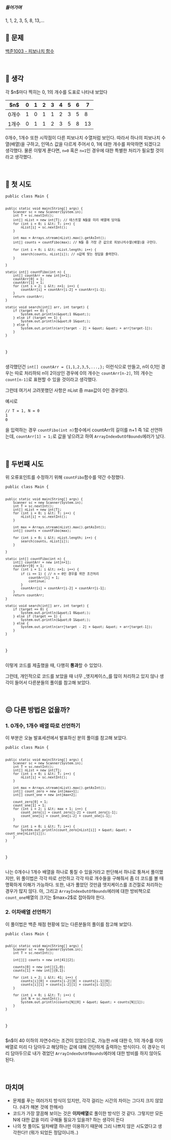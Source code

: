 <h5 id="들어가며">들어가며</h5>
<p>1, 1, 2, 3, 5, 8, 13,...</p>
<h2 id="👿-문제">👿 문제</h2>
<p><a href="https://www.acmicpc.net/problem/1003">백준1003 - 피보나치 함수</a>
<img alt="" src="https://velog.velcdn.com/images/edocnuyh/post/6f172806-fe30-447a-bc9b-123fbeb71b74/image.png" /></p>
<br />


<h2 id="🧐-생각">🧐 생각</h2>
<p>각 $n$마다 찍히는 0, 1의 개수를 도표로 나타내 보았다</p>
<table>
<thead>
<tr>
<th>$n$</th>
<th>0</th>
<th>1</th>
<th>2</th>
<th>3</th>
<th>4</th>
<th>5</th>
<th>6</th>
<th>7</th>
</tr>
</thead>
<tbody><tr>
<td>0개수</td>
<td>1</td>
<td>0</td>
<td>1</td>
<td>1</td>
<td>2</td>
<td>3</td>
<td>5</td>
<td>8</td>
</tr>
<tr>
<td>1개수</td>
<td>0</td>
<td>1</td>
<td>1</td>
<td>2</td>
<td>3</td>
<td>5</td>
<td>8</td>
<td>13</td>
</tr>
</tbody></table>
<p>0개수, 1개수 또한 시작점이 다른 피보나치 수열처럼 보인다. 따라서 하나의 피보나치 수열(배열)을 구하고, 인덱스 값을 다르게 주어서 0, 1에 대한 개수를 파악하면 되겠다고 생각했다.
물론 이렇게 푼다면, <code>n=0</code> 혹은 <code>n=1</code>인 경우에 대한 특별한 처리가 필요할 것이라고 생각했다.</p>
<br />

<h2 id="🐳-첫-시도">🐳 첫 시도</h2>
<pre><code class="language-java">public class Main {

    public static void main(String[] args) {
        Scanner sc = new Scanner(System.in);
        int T = sc.nextInt();
        int[] nList = new int[T]; // 테스트할 N들을 미리 배열에 담아둠
        for (int i = 0; i &lt; T; i++) {
            nList[i] = sc.nextInt();
        }

        int max = Arrays.stream(nList).max().getAsInt();
        int[] counts = countFibo(max); // N들 중 가장 큰 값으로 피보나치수열(배열)을 구한다.

        for (int i = 0; i &lt; nList.length; i++) {
            search(counts, nList[i]); // n값에 맞는 정답을 출력한다.
        }

    }

    static int[] countFibo(int n) {
        int[] countArr = new int[n+1];
        countArr[0] = 1;
        countArr[1] = 1;
        for (int i = 2; i &lt; n+1; i++) {
            countArr[i] = countArr[i-2] + countArr[i-1];
        }
        return countArr;
    }

    static void search(int[] arr, int target) {
        if (target == 0) {
            System.out.println(&quot;1 0&quot;);
        } else if (target == 1) {
            System.out.println(&quot;0 1&quot;);
        } else {
            System.out.println(arr[target - 2] + &quot; &quot; + arr[target-1]);
        }
    }
}</code></pre>
<p>생각했던건 
<code>int[] countArr = {1,1,2,3,5,...,};</code>
이런식으로 만들고,
n이 0,1인 경우는 따로 처리하되 n이 2이상인 경우에 0의 개수는 <code>countArr[n-2]</code>, 1의 개수는 <code>count[n-1]</code>로 표현할 수 있을 것이라고 생각했다.</p>
<p>그런데 여기서 고려못했던 사항은 
nList 중 max값이 0인 경우였다.</p>
<p>예시로 </p>
<pre><code>// T = 1, N = 0
1
0</code></pre><p>을 입력하는 경우 <code>countFibo(int n)</code>함수에서 countArr의 길이를 n+1 즉 1로 선언하는데, <code>countArr[1] = 1;</code>로 값을 넣으려고 하여 <code>ArrayIndexOutOfBounds</code>에러가 났다.
<img alt="" src="https://velog.velcdn.com/images/edocnuyh/post/bd621c03-bbed-42c3-9955-0675eaff6bdd/image.png" /></p>
<br />



<h2 id="📌-두번째-시도">📌 두번째 시도</h2>
<p>위 오류포인트를 수정하기 위해 <code>countFibo</code>함수를 약간 수정했다.</p>
<pre><code class="language-java">public class Main {

    public static void main(String[] args) {
        Scanner sc = new Scanner(System.in);
        int T = sc.nextInt();
        int[] nList = new int[T];
        for (int i = 0; i &lt; T; i++) {
            nList[i] = sc.nextInt();
        }

        int max = Arrays.stream(nList).max().getAsInt();
        int[] counts = countFibo(max);

        for (int i = 0; i &lt; nList.length; i++) {
            search(counts, nList[i]);
        }

    }

    static int[] countFibo(int n) {
        int[] countArr = new int[n+1];
        countArr[0] = 1;
        for (int i = 1; i &lt; n+1; i++) {
            if (i == 1) { // n = 0인 경우를 위한 조건처리
                countArr[i] = 1;
                continue;
            }
            countArr[i] = countArr[i-2] + countArr[i-1];
        }
        return countArr;
    }

    static void search(int[] arr, int target) {
        if (target == 0) {
            System.out.println(&quot;1 0&quot;);
        } else if (target == 1) {
            System.out.println(&quot;0 1&quot;);
        } else {
            System.out.println(arr[target - 2] + &quot; &quot; + arr[target-1]);
        }
    }
}</code></pre>
<p>이렇게 코드를 제출했을 때, 다행히 <strong>통과</strong>할 수 있었다.</p>
<p>그런데, 개인적으로 코드를 보았을 때 너무 _엣지케이스_를 많이 처리하고 있지 않나 생각이 들어서 다른분들의 풀이를 참고해 보았다.</p>
<br />

<h2 id="😖-다른-방법은-없을까">😖 다른 방법은 없을까?</h2>
<h3 id="1-0개수-1개수-배열-따로-선언하기">1. 0개수, 1개수 배열 따로 선언하기</h3>
<p>이 부분은 오늘 발표세션에서 발표하신 분의 풀이를 참고해 보았다.</p>
<pre><code class="language-java">public class Main {

    public static void main(String[] args) {
        Scanner sc = new Scanner(System.in);
        int T = sc.nextInt();
        int[] nList = new int[T];
        for (int i = 0; i &lt; T; i++) {
            nList[i] = sc.nextInt();
        }

        int max = Arrays.stream(nList).max().getAsInt();
        int[] count_zero = new int[max+1];
        int[] count_one = new int[max+2];

        count_zero[0] = 1;
        count_one[1] = 1;
        for (int i = 2; i &lt; max + 1; i++) {
            count_zero[i] = count_zero[i-2] + count_zero[i-1];
            count_one[i] = count_one[i-2] + count_one[i-1];
        }

        for (int i = 0; i &lt; T; i++) {
            System.out.println(count_zero[nList[i]] + &quot; &quot; + count_one[nList[i]]);
        }
    }
}</code></pre>
<p>나는 0개수나 1개수 배열을 하나로 퉁칠 수 있을거라고 판단해서 하나로 퉁쳐서 풀이했지만, 위 풀이법은 각각 따로 선언하고 각각 따로 개수들을 구해줘서 좀 더 코드를 볼 때 명확하게 이해가 가능하다. 또한, 내가 풀었던 것만큼 엣지케이스를 조건절로 처리하는 경우가 많지 않다. 
아, 그리고 <code>ArrayIndexOutOfBounds</code>에러에 대한 방비책으로 <code>count_one</code>배열의 크기는 $max+2$로 잡아줘야 한다.</p>
<h3 id="2-이차배열-선언하기">2. 이차배열 선언하기</h3>
<p>이 풀이법은 백준 채점 현황에 있는 다른분들의 풀이를 참고해 보았다.</p>
<pre><code class="language-java">public class Main {

    public static void main(String[] args) {
        Scanner sc = new Scanner(System.in);
        int T = sc.nextInt();

        int[][] counts = new int[41][2];

        counts[0] = new int[]{1,0};
        counts[1] = new int[]{0,1};

        for (int i = 2; i &lt; 41; i++) {
            counts[i][0] = counts[i-2][0] + counts[i-1][0];
            counts[i][1] = counts[i-2][1] + counts[i-1][1];
        }

        for (int i = 0; i &lt; T; i++) {
            int N = sc.nextInt();
            System.out.println(counts[N][0] + &quot; &quot; + counts[N][1]);
        }
    }
}</code></pre>
<p>$n$이 40 이하의 자연수라는 조건이 있었으므로, 가능한 n에 대한 0, 1의 개수를 이차배열로 미리 다 담아두고 해당하는 값에 대해 간단하게 출력하는 방식이다. 이 경우는 미리 담아두므로 내가 겪었던 <code>ArrayIndexOutOfBounds</code>에러에 대한 방비를 하지 않아도 된다.</p>
<br />


<h2 id="마치며">마치며</h2>
<ul>
<li>문제를 푸는 여러가지 방식이 있지만, 각각 걸리는 시간의 차이는 그다지 크지 않았다. (내가 해본 것에 한해서)
<img alt="" src="https://velog.velcdn.com/images/edocnuyh/post/3d0b0ea8-fb15-4604-96e1-6f1efa2bcf59/image.png" /></li>
<li>코드가 가장 깔끔해 보이는 것은 <strong>이차배열</strong>로 풀이한 방식인 것 같다. 그렇지만 모든 N에 대한 값을 미리 구해둘 필요가 있을까? 하는 생각이 든다</li>
<li>나의 첫 풀이도 일차배열 하나만 이용하기 때문에 그리 나쁘지 않은 시도였다고 생각한다!! (뭐가 되었든 정답이니까..)</li>
</ul>